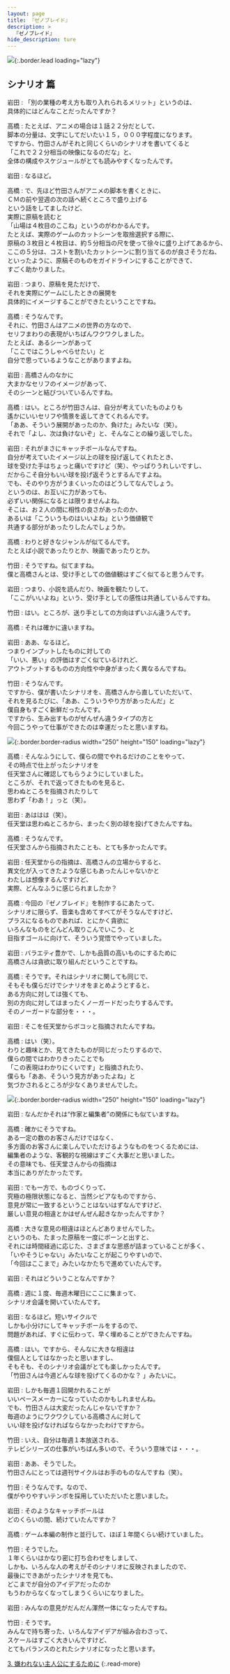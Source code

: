 ```yaml
---
layout: page
title: 『ゼノブレイド』
description: >
  『ゼノブレイド』
hide_description: ture
---
```


![](/others/interviews/jp/wii/sx4j/vol2/img/mainvisual2.jpg){:.border.lead loading="lazy"}

## シナリオ 篇

岩田
: 「別の業種の考え方も取り入れられるメリット」というのは、<br>具体的にはどんなことだったんですか？

高橋
: たとえば、アニメの場合は１話２２分だとして、<br>脚本の分量は、文字にしてだいたい１５，０００字程度になります。<br>ですから、竹田さんがそれと同じくらいのシナリオを書いてくると<br>「これで２２分相当の映像になるのだな」と、<br>全体の構成やスケジュールがとても読みやすくなったんです。

岩田
: なるほど。

高橋
: で、先ほど竹田さんがアニメの脚本を書くときに、<br>ＣＭの前や翌週の次の話へ続くところで盛り上げる<br>という話をしてましたけど、<br>実際に原稿を読むと<br>「山場は４枚目のここね」というのがわかるんです。<br>たとえば、実際のゲームのカットシーンを取捨選択する際に、<br>原稿の３枚目と４枚目は、約５分相当の尺を使って徐々に盛り上げてあるから、<br>ここの５分は、コストを割いたカットシーンに割り当てるのが良さそうだね、<br>といったように、原稿そのものをガイドラインにすることができて、<br>すごく助かりました。

岩田
: つまり、原稿を見ただけで、<br>それを実際にゲームにしたときの展開を<br>具体的にイメージすることができたということですね。

高橋
: そうなんです。<br>それに、竹田さんはアニメの世界の方なので、<br>セリフまわりの表現がいちばんワクワクしました。<br>たとえば、あるシーンがあって<br>「ここではこうしゃべらせたい」と<br>自分で思っているようなことがありますよね。

岩田
: 高橋さんのなかに<br>大まかなセリフのイメージがあって、<br>そのシーンと結びついているんですね。

高橋
: はい。ところが竹田さんは、自分が考えていたものよりも<br>遙かにいいセリフや情景を返してきてくれるんです。<br>「ああ、そういう展開があったのか、負けた」みたいな（笑）。<br>それで「よし、次は負けないぞ」と、そんなことの繰り返しでした。

岩田
: それがまさにキャッチボールなんですね。<br>自分が考えていたイメージ以上の球を投げ返してくれたとき、<br>球を受けた手はちょっと痛いですけど（笑）、やっぱりうれしいですし、<br>だからこそ自分もいい球を投げ返そうとするんですよね。<br>でも、そのやり方がうまくいったのはどうしてなんでしょう。<br>というのは、お互いに力があっても、<br>必ずいい関係になるとは限りませんよね。<br>そこは、お２人の間に相性の良さがあったのか、<br>あるいは「こういうものはいいよね」という価値観で<br>共通する部分があったりしたんでしょうか。

高橋
: わりと好きなジャンルが似てるんです。<br>たとえば小説であったりとか、映画であったりとか。

竹田
: そうですね。似てますね。<br>僕と高橋さんとは、受け手としての価値観はすごく似てると思うんです。

岩田
: つまり、小説を読んだり、映画を観たりして、<br>「ここがいいよね」という、受け手としての感性は共通しているんですね。

竹田
: はい。ところが、送り手としての方向はずいぶん違うんです。

高橋
: それは確かに違いますね。

岩田
: ああ、なるほど。<br>つまりインプットしたものに対しての<br>「いい、悪い」の評価はすごく似ているけれど、<br>アウトプットするものの方向性や中身がまったく異なるんですね。

竹田
: そうなんです。<br>ですから、僕が書いたシナリオを、高橋さんから直していただいて、<br>それを見るたびに、「ああ、こういうやり方があったんだ」と<br>僕自身もすごく新鮮だったんです。<br>ですから、生み出すものがぜんぜん違うタイプの方と<br>今回こうやって仕事ができたのは幸運だったと思いますね。

![](/others/interviews/jp/wii/sx4j/vol2/img/photo005.jpg){:.border.border-radius width="250" height="150" loading="lazy"}

高橋
: そんなふうにして、僕らの間でやれるだけのことをやって、<br>その時点で仕上がったシナリオを<br>任天堂さんに確認してもらうようにしていました。<br>ところが、それで返ってきたものを見ると、<br>思わぬところを指摘されたりして<br>思わず「わあ！」っと（笑）。

岩田
: あははは（笑）。<br>任天堂は思わぬところから、まったく別の球を投げてきたんですね。

高橋
: そうなんです。<br>任天堂さんから指摘されたことも、とても多かったんです。

岩田
: 任天堂からの指摘は、高橋さんの立場からすると、<br>異文化が入ってきたような感じもあったんじゃないかと<br>わたしは想像するんですけど、<br>実際、どんなふうに感じられましたか？

高橋
: 今回の『ゼノブレイド』を制作するにあたって、<br>シナリオに限らず、音楽も含めてすべてがそうなんですけど、<br>プラスになるものであれば、とにかく貪欲に<br>いろんなものをどんどん取りこんでいこう、と<br>目指すゴールに向けて、そういう覚悟でやっていました。

岩田
: バラエティ豊かで、しかも品質の高いものにするために<br>高橋さんは貪欲に取り組んだということですね。

高橋
: そうです。それはシナリオに関しても同じで、<br>そもそも僕らだけでシナリオをまとめようとすると、<br>ある方向に対しては強くても、<br>別の方向に対してはまったくノーガードだったりするんです。<br>そのノーガードな部分を・・・。

岩田
: そこを任天堂からボコッと指摘されたんですね。

高橋
: はい（笑）。<br>わりと趣味とか、見てきたものが同じだったりするので、<br>僕らの間ではわかりきったことでも<br>「この表現はわかりにくいです」と指摘されたり、<br>僕らも「ああ、そういう見方があったよね」と<br>気づかされるところが少なくありませんでした。

![](/others/interviews/jp/wii/sx4j/vol2/img/photo006.jpg){:.border.border-radius width="250" height="150" loading="lazy"}

岩田
: なんだかそれは“作家と編集者”の関係にも似ていますね。

高橋
: 確かにそうですね。<br>ある一定の数のお客さんだけではなく、<br>多方面のお客さんに楽しんでいただけるようなものをつくるためには、<br>編集者のような、客観的な視線はすごく大事だと思いました。<br>その意味でも、任天堂さんからの指摘は<br>本当にありがたかったです。

岩田
: でも一方で、ものづくりって、<br>究極の極限状態になると、当然シビアなものですから、<br>意見が常に一致するということはないはずなんですけど、<br>厳しい意見の相違とかはぜんぜん起きなかったんですか？

高橋
: 大きな意見の相違はほとんどありませんでした。<br>というのも、たまった原稿を一度にボーンと出すと、<br>それには時間経過に応じた、さまざまな思惑が詰まっていることが多く、<br>「いやそうじゃない」みたいなことが起こりやすいので、<br>「今回はここまで」みたいなかたちで進めていたんです。

岩田
: それはどういうことなんですか？

高橋
: 週に１度、毎週木曜日にここに集まって、<br>シナリオ会議を開いていたんです。

岩田
: なるほど。短いサイクルで<br>しかも小分けにしてキャッチボールをするので、<br>問題があれば、すぐに伝わって、早く埋めることができたんですね。

高橋
: はい。ですから、そんなに大きな相違は<br>僕個人としてはなかったと思いますし、<br>そもそも、そのシナリオ会議がとても楽しかったんです。<br>「竹田さんは今週どんな球を投げてくるのかな？ 」みたいに。

岩田
: しかも毎週１回開かれることが<br>いいペースメーカーになっていたのかもしれませんね。<br>でも、竹田さんは大変だったんじゃないですか？<br>毎週のようにワクワクしている高橋さんに対して<br>いい球を投げなければならなかったわけですから。

竹田
: いえ、自分は毎週１本放送される、<br>テレビシリーズの仕事がいちばん多いので、そういう意味では・・・。

岩田
: ああ、そうでした。<br>竹田さんにとっては週刊サイクルはお手のものなんですね（笑）。

竹田
: そうなんです。なので、<br>僕がやりやすいテンポを採用していただいたと思いました。

岩田
: そのようなキャッチボールは<br>どのくらいの間、続けていたんですか？

高橋
: ゲーム本編の制作と並行して、ほぼ１年間くらい続けていました。

竹田
: そうでした。<br>１年くらいはかなり密に打ち合わせをしまして、<br>しかも、いろんな人の考えがそのシナリオに反映されましたので、<br>最後にできあがったシナリオを見ても、<br>どこまでが自分のアイデアだったのか<br>もうわからなくなってしまうくらいになりました。

岩田
: みんなの意見がだんだん渾然一体になったんですね。

竹田
: そうです。<br>みんなで持ち寄った、いろんなアイデアが組み合わさって、<br>スケールはすごく大きいんですけど、<br>とてもバランスのとれたシナリオになったと思います。

[3. 嫌われない主人公にするために](3.md)
{:.read-more}

